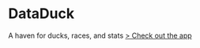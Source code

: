 # DataDuck
A haven for ducks, races, and stats
[> Check out the app](https://dataduck.streamlit.app/)
